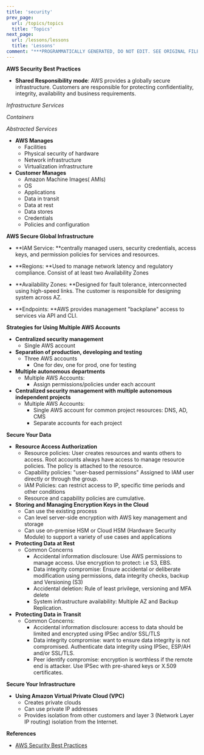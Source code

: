 ```yaml
---
title: 'security'
prev_page:
  url: /topics/topics
  title: 'Topics'
next_page:
  url: /lessons/lessons
  title: 'Lessons'
comment: "***PROGRAMMATICALLY GENERATED, DO NOT EDIT. SEE ORIGINAL FILES IN /content***"
---
```

**AWS Security Best Practices**



*   **Shared Responsibility mode**:  AWS provides a globally secure infrastructure.  Customers are responsible for protecting confidentiality, integrity, availability and business requirements.

_Infrastructure Services_

_Containers_

_Abstracted Services_

 *   **AWS Manages**
        *   Facilities
        *   Physical security of hardware
        *   Network infrastructure
        *   Virtualization infrastructure
 *   **Customer Manages**
        *   Amazon Machine Images( AMIs)
        *   OS
        *   Applications
        *   Data in transit
        *   Data at rest
        *   Data stores
        *   Credentials
        *   Policies and configuration

**AWS Secure Global Infrastructure**

*  **IAM Service: **centrally managed users, security credentials, access keys, and permission policies for services and resources.

*   **Regions:  **Used to manage network latency and regulatory compliance.  Consist of at least two Availability Zones

*   **Availability Zones:  **Designed for fault tolerance, interconnected using high-speed links. The customer is responsible for designing system across AZ.

*   **Endpoints:  **AWS provides management "backplane" access to services via API and CLI.

**Strategies for Using Multiple AWS Accounts**

*   **Centralized security management**
    *   Single AWS account
*   **Separation of production, developing and testing**
    *   Three AWS accounts
        *   One for dev, one for prod, one for testing
*   **Multiple autonomous departments**
    *   Multiple AWS Accounts:
        *   Assign permissions/policies under each account
*   **Centralized security management with multiple autonomous independent projects**
    *   Multiple AWS Accounts:
        *   Single AWS account for common project resources: DNS, AD, CMS
        *   Separate accounts for each project

**Secure Your Data**



*   **Resource Access Authorization**
    *   Resource policies:  User creates resources and wants others to access. Root accounts always have access to manage resource policies.  The policy is attached to the resource.
    *   Capability policies:  "user-based permissions"  Assigned to IAM user directly or through the group.
    *   IAM Policies:  can restrict access to IP, specific time periods and other conditions
    *   Resource and capability policies are cumulative.
*   **Storing and Managing Encryption Keys in the Cloud**
    *   Can use the existing process
    *   Can level server-side encryption with AWS key management and storage
    *   Can use on-premise HSM or Cloud HSM (Hardware Security Module) to support a variety of use cases and applications
*   **Protecting Data at Rest**
    *   Common Concerns
        *   Accidental information disclosure:  Use AWS permissions to manage access.  Use encryption to protect:  i.e S3, EBS.
        *   Data integrity compromise: Ensure accidental or deliberate modification using permissions, data integrity checks, backup and Versioning (S3)
        *   Accidental deletion:  Rule of least privilege, versioning and MFA delete
        *   System infrastructure availability:  Multiple AZ and Backup Replication.
*   **Protecting Data in Transit**
    *   Common Concerns:
        *   Accidental information disclosure:  access to data should be limited and encrypted using IPSec and/or SSL/TLS
        *   Data integrity compromise: want to ensure data integrity is not compromised.  Authenticate data integrity using IPSec, ESP/AH and/or SSL/TLS.  
        *   Peer identify compromise:  encryption is worthless if the remote end is attacker.  Use IPSec with pre-shared keys or X.509 certificates.

**Secure Your Infrastructure**



*   **Using Amazon Virtual Private Cloud (VPC)**
    *   Creates private clouds
    *   Can use private IP addresses
    *   Provides isolation from other customers and layer 3 (Network Layer IP routing) isolation from the Internet.

**References**


*   [AWS Security Best Practices](https://d1.awsstatic.com/training-and-certification/docs-sa-pro/AWS%20Certified%20Solutions%20Architect-Professional_Exam%20Guide.pdf)